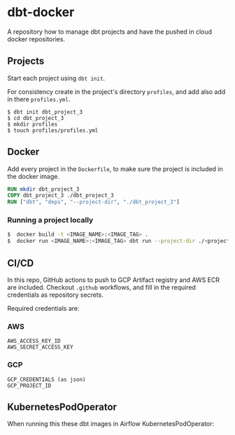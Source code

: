 # dbt-docker

A repository how to manage dbt projects and have the pushed in cloud docker repositories.

## Projects
Start each project using `dbt init`.

For consistency create in the project's directory `profiles`, and add also add in there `profiles.yml`.

```
$ dbt init dbt_project_3
$ cd dbt_project_3
$ mkdir profiles
$ touch profiles/profiles.yml
```

## Docker

Add every project in the `Dockerfile`, to make sure the project is included in the docker image.

```dockerfile
RUN mkdir dbt_project_3
COPY dbt_project_3 ./dbt_project_3
RUN ["dbt", "deps", "--project-dir", "./dbt_project_3"]
```

### Running a project locally
```bash
$  docker build -t <IMAGE_NAME>:<IMAGE_TAG> .
$  docker run <IMAGE_NAME>:<IMAGE_TAG> dbt run --project-dir ./<project_dir> --profiles-dir ./<project_dir>/profiles
```

## CI/CD
In this repo, GitHub actions to push to GCP Artifact registry and AWS ECR are included.
Checkout `.github` workflows, and fill in the required credentials as repository secrets.

Required credentials are:
### AWS
```
AWS_ACCESS_KEY_ID
AWS_SECRET_ACCESS_KEY
```
### GCP
```
GCP_CREDENTIALS (as json)
GCP_PROJECT_ID
```

## KubernetesPodOperator
When running this these dbt images in Airflow KubernetesPodOperator:
```python


```

